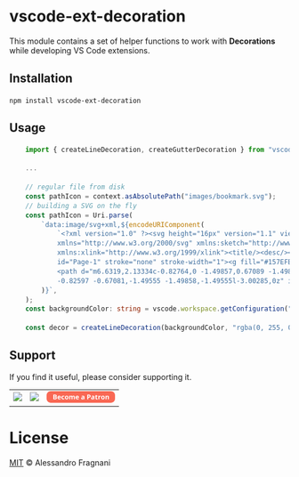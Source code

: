 # vscode-ext-decoration

This module contains a set of helper functions to work with **Decorations** while developing VS Code extensions.

## Installation

`npm install vscode-ext-decoration`

## Usage

```ts
    import { createLineDecoration, createGutterDecoration } from "vscode-ext-decoration";

    ...

    // regular file from disk
    const pathIcon = context.asAbsolutePath("images/bookmark.svg");    
    // building a SVG on the fly
    const pathIcon = Uri.parse(
        `data:image/svg+xml,${encodeURIComponent(
            `<?xml version="1.0" ?><svg height="16px" version="1.1" viewBox="0 0 16 16" width="16px" 
            xmlns="http://www.w3.org/2000/svg" xmlns:sketch="http://www.bohemiancoding.com/sketch/ns" 
            xmlns:xlink="http://www.w3.org/1999/xlink"><title/><desc/><defs/><g fill="none" fill-rule="evenodd" 
            id="Page-1" stroke="none" stroke-width="1"><g fill="#157EFB" id="icon-18-bookmark">
            <path d="m6.6319,2.13334c-0.82764,0 -1.49857,0.67089 -1.49857,1.49555l0,10.50444l2.99999,-3l3,3l0,-10.50444c0,
            -0.82597 -0.67081,-1.49555 -1.49858,-1.49555l-3.00285,0z" id="bookmark"/></g></g></svg>`,
        )}`,
    );
    const backgroundColor: string = vscode.workspace.getConfiguration("bookmarks").get("backgroundLineColor", "");

    const decor = createLineDecoration(backgroundColor, "rgba(0, 255, 0, 0.5)", vscode.OverviewRulerLane.Full, "rgba(21, 126, 251, 0.7)", pathIcon);
```

## Support

If you find it useful, please consider supporting it.

<table align="center" width="60%" border="0">
  <tr>
    <td>
      <a title="Paypal" href="https://www.paypal.com/cgi-bin/webscr?cmd=_donations&business=EP57F3B6FXKTU&lc=US&item_name=Alessandro%20Fragnani&item_number=vscode%20extensions&currency_code=USD&bn=PP%2dDonationsBF%3abtn_donate_SM%2egif%3aNonHosted"><img src="https://www.paypalobjects.com/en_US/i/btn/btn_donate_SM.gif"/></a>
    </td>
    <td>
      <a title="Paypal" href="https://www.paypal.com/cgi-bin/webscr?cmd=_donations&business=EP57F3B6FXKTU&lc=BR&item_name=Alessandro%20Fragnani&item_number=vscode%20extensions&currency_code=BRL&bn=PP%2dDonationsBF%3abtn_donate_SM%2egif%3aNonHosted"><img src="https://www.paypalobjects.com/pt_BR/i/btn/btn_donate_SM.gif"/></a>
    </td>
    <td>
      <a title="Patreon" href="https://www.patreon.com/alefragnani"><img src="https://raw.githubusercontent.com/alefragnani/oss-resources/master/images/button-become-a-patron-rounded-small.png"/></a>
    </td>
  </tr>
</table>

# License

[MIT](LICENSE.md) &copy; Alessandro Fragnani